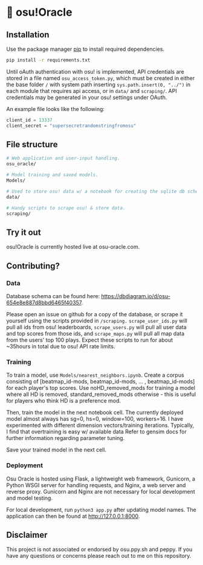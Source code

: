 # 🔮 osu!Oracle

## Installation

Use the package manager [pip](https://pip.pypa.io/en/stable/) to install required dependencies.

```bash
pip install -r requirements.txt
```

Until oAuth authentication with osu! is implemented, API credentials are stored in a file named `osu_access_token.py`, which must be created in either the base folder `/` with system path inserting `sys.path.insert(0, "../")` in each module that requires api access, or in `data/` and `scraping/`. API credentials may be generated in your osu! settings under OAuth.

An example file looks like the following:

```python
client_id = 13337
client_secret = "supersecretrandomstringfromosu"
```

## File structure

```bash
# Web application and user-input handling.
osu_oracle/

# Model training and saved models.
Models/

# Used to store osu! data w/ a notebook for creating the sqlite db schema. Also contains classes for mediating interactions between ossapi and the database.
data/

# Handy scripts to scrape osu! & store data.
scraping/
```

## Try it out

osu!Oracle is currently hosted live at osu-oracle.com.

## Contributing?

### Data 

Database schema can be found here: <https://dbdiagram.io/d/osu-654e8e887d8bbd6465f40357>.

Please open an issue on github for a copy of the database, or scrape it yourself using the scripts provided in `/scraping.` `scrape_user_ids.py` will pull all ids from osu! leaderboards, `scrape_users.py` will pull all user data and top scores from those ids, and `scrape_maps.py` will pull all map data from the users' top 100 plays. Expect these scripts to run for about ~35hours in total due to osu! API rate limits.

### Training 

To train a model, use `Models/nearest_neighbors.ipynb`. Create a corpus consisting of [beatmap_id-mods, beatmap_id-mods, ... , beatmap_id-mods] for each player's top scores. Use noHD_removed_mods for training a model where all HD is removed, standard_removed_mods otherwise - this is useful for players who think HD is a preference mod. 

Then, train the model in the next notebook cell. The currently deployed model almost always has sg=0, hs=0, window=100, workers=16. I have experimented with different dimension vectors/training iterations. Typically, I find that overtraining is easy w/ available data Refer to gensim docs for further information regarding parameter tuning. 

Save your trained model in the next cell. 

### Deployment

Osu Oracle is hosted using Flask, a lightweight web framework, Gunicorn, a Python WSGI server for handling requests, and Nginx, a web server and reverse proxy. Gunicorn and Nginx are not necessary for local development and model testing.

For local development, run `python3 app.py` after updating model names. The application can then be found at <http://127.0.0.1:8000>.

## Disclaimer

This project is not associated or endorsed by osu.ppy.sh and peppy. If you have any questions or concerns please reach out to me on this repository.
